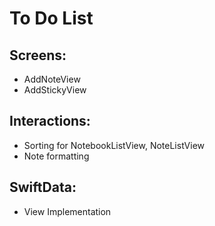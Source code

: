 



#  To Do List


## Screens:
- AddNoteView
- AddStickyView

## Interactions:
- Sorting for NotebookListView, NoteListView
- Note formatting

## SwiftData:
- View Implementation
